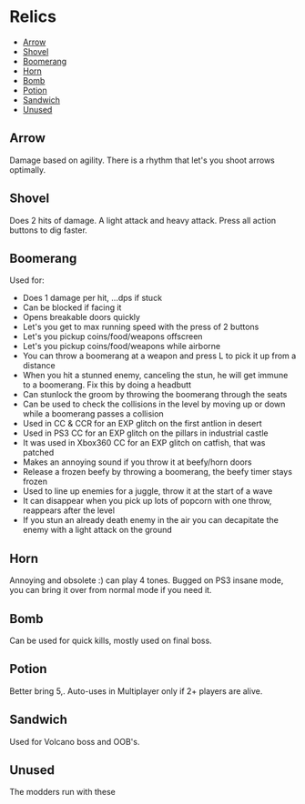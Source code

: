 # Relics

- [Arrow](#arrow)
- [Shovel](#shovel)
- [Boomerang](#boomerang)
- [Horn](#horn)
- [Bomb](#bomb)
- [Potion](#potion)
- [Sandwich](#sandwich)
- [Unused](#unused)

## <a name="arrow"></a>Arrow

Damage based on agility. There is a rhythm that let's you shoot arrows optimally.

## <a name="shovel"></a>Shovel

Does 2 hits of damage. A light attack and heavy attack. Press all action buttons to dig faster.

## <a name="boomerang"></a>Boomerang

Used for:

- Does 1 damage per hit, ...dps if stuck
- Can be blocked if facing it
- Opens breakable doors quickly
- Let's you get to max running speed with the press of 2 buttons
- Let's you pickup coins/food/weapons offscreen 
- Let's you pickup coins/food/weapons while airborne
- You can throw a boomerang at a weapon and press L to pick it up from a distance
- When you hit a stunned enemy, canceling the stun, he will get immune to a boomerang. Fix this by doing a headbutt
- Can stunlock the groom by throwing the boomerang through the seats
- Can be used to check the collisions in the level by moving up or down while a boomerang passes a collision
- Used in CC & CCR for an EXP glitch on the first antlion in desert
- Used in PS3 CC for an EXP glitch on the pillars in industrial castle
- It was used in Xbox360 CC for an EXP glitch on catfish, that was patched
- Makes an annoying sound if you throw it at beefy/horn doors
- Release a frozen beefy by throwing a boomerang, the beefy timer stays frozen
- Used to line up enemies for a juggle, throw it at the start of a wave
- It can disappear when you pick up lots of popcorn with one throw, reappears after the level
- If you stun an already death enemy in the air you can decapitate the enemy with a light attack on the ground

## <a name="horn"></a>Horn

Annoying and obsolete :) can play 4 tones. Bugged on PS3 insane mode, you can bring it over from normal mode if you need it.

## <a name="bomb"></a>Bomb

Can be used for quick kills, mostly used on final boss.

## <a name="potion"></a>Potion

Better bring 5,. Auto-uses in Multiplayer only if 2+ players are alive.

## <a name="sandwich"></a>Sandwich

Used for Volcano boss and OOB's.

## <a name="unused"></a>Unused

The modders run with these

